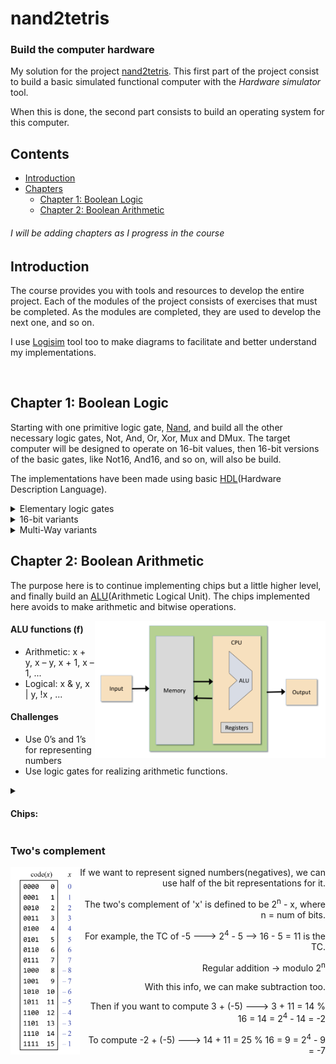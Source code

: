 # nand2tetris

### Build the computer hardware

My solution for the project [nand2tetris](https://www.nand2tetris.org/course). This first part of the project consist to build a basic simulated functional computer with the _Hardware simulator_ tool. 

When this is done, the second part consists to build an operating system for this computer.


## Contents
- [Introduction](#Introduction)
- [Chapters](#Chapters)
    - [Chapter 1: Boolean Logic](#Chapter_1)
    - [Chapter 2: Boolean Arithmetic](#Chapter_2)

###### *I will be adding chapters as I progress in the course*

<a name='Introduction'></a>
 
## Introduction

The course provides you with tools and resources to develop the entire project. Each of the modules of the project consists of exercises that must be completed. As the modules are completed, they are used to develop the next one, and so on.

I use [Logisim](http://www.cburch.com/logisim/index.html) tool too to make diagrams to facilitate and better understand my implementations.

<br>

<a name='Chapters'></a>

<a name='Chapter_1'></a>
 
## Chapter 1: Boolean Logic

Starting with one primitive logic gate, [Nand](https://en.wikipedia.org/wiki/NAND_gate), and build all the other necessary logic gates, Not, And, Or, Xor, Mux and DMux.
The target computer will be designed to operate on 16-bit values, then 16-bit versions of the basic gates, like Not16,
And16, and so on, will also be build.

The implementations have been made using basic [HDL](https://en.wikipedia.org/wiki/Hardware_description_language)(Hardware Description Language).

<details>
<summary> Elementary logic gates </summary>

- [x] Not
- [x] And
- [x] Or
- [x] Xor
- [x] Mux (Multiplexer)
- [x] DMux (Demultiplexer)

</details>

<details>
<summary> 16-bit variants </summary>

- [x] Not16
- [x] And16
- [x] Or16
- [x] Mux16

</details>

<details>
<summary> Multi-Way variants </summary>

- [x] Or8Way
- [x] Mux4Way16
- [x] Mux8Way16
- [x] DMux4Way
- [x] DMux8Way

</details>

<a name='Chapter_2'></a>
 
## Chapter 2: Boolean Arithmetic

The purpose here is to continue implementing chips but a little higher level, and finally build an [ALU](https://en.wikipedia.org/wiki/Arithmetic_logic_unit)(Arithmetic Logical Unit).
The chips implemented here avoids to make arithmetic and bitwise operations.

<img align="right" height="220px" src="https://github.com/esettes/nand2tetris/blob/main/diagrams/utils/computer_system.png">

#### ALU functions (f)
- Arithmetic: x + y, x – y, x + 1, x – 1, ...
- Logical: x & y, x | y, !x , ...


#### Challenges
- Use 0’s and 1’s for representing numbers
- Use logic gates for realizing arithmetic functions.

<details>
<summary><h4> Chips: </h4></summary>

- [x] HalfAdder
- [x] FullAdder
- [x] Add16 (16-bit adder)
- [x] Inc16 (16-bit incrementor)
- [ ] ALU

</details>

### Two's complement

<p align="left">

<img align="left" height="300px" src="https://github.com/esettes/nand2tetris/blob/main/diagrams/utils/two_complement.png">

</p>

<p align="right">
If we want to represent signed numbers(negatives), we can use half of the bit representations for it.
</p>
<p align="right">
The two's complement of 'x' is defined to be 2<sup>n</sup> - x, where n = num of bits.
</p>
<p align="right">
For example, the TC of -5 ---> 2<sup>4</sup> - 5 --> 16 - 5 = 11 is the TC.
</p>
<p align="right">
Regular addition -> modulo 2<sup>n</sup>
</p>
<p align="right">
With this info, we can make subtraction too.
</p>
<p align="right">
Then if you want to compute 3 + (-5) ---> 3 + 11 = 14 % 16 = 14 = 2<sup>4</sup> - 14 = -2
</p>
<p align="right">
To compute -2 + (-5) ---> 14 + 11 = 25 % 16 = 9 = 2<sup>4</sup> - 9 = -7
</p>


